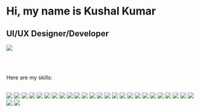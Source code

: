 <html>
<body>

<div class="container">
  <h1>Hi, my name is Kushal Kumar</h1>
  <h2>UI/UX Designer/Developer</h2>
  
  <a href="https://kushalk.design">
    <img src="https://img.shields.io/badge/Portfolio-Visit%20My%20Portfolio-brightgreen" >
  </a>
  
  <br><br/>
  
  <p>Here are my skills:</p>
  
  <br/>

  <div class="skills">
    <img src="https://img.shields.io/badge/HTML5-Advanced-orange">
    <img src="https://img.shields.io/badge/CSS3-Advanced-blue">
    <img src="https://img.shields.io/badge/JavaScript-Expert-yellow">
    <img src="https://img.shields.io/badge/Typescript-Intermediate-blue">
    <img src="https://img.shields.io/badge/Python-Intermediate-blue">
    <img src="https://img.shields.io/badge/Node.js-Intermediate-lightgreen">
    <img src="https://img.shields.io/badge/PHP-Intermediate-blue">
    <img src="https://img.shields.io/badge/C%23-Intermediate-blue">
    <img src="https://img.shields.io/badge/Java-Intermediate-blue">
    <img src="https://img.shields.io/badge/Expo-Intermediate-blue">
    <img src="https://img.shields.io/badge/ReactJS-Intermediate-blue">
    <img src="https://img.shields.io/badge/NextJS-Intermediate-blue">
    <img src="https://img.shields.io/badge/Figma-Advanced-orange">
    <img src="https://img.shields.io/badge/Adobe%20Illustrator-Advanced-orange">
    <img src="https://img.shields.io/badge/Adobe%20InDesign-Advanced-orange">
    <img src="https://img.shields.io/badge/Adobe%20Photoshop-Advanced-orange">
    <img src="https://img.shields.io/badge/Adobe%20After%20Effects-Advanced-orange">
    <img src="https://img.shields.io/badge/Adobe%20Premiere%20Pro-Advanced-orange">
    <img src="https://img.shields.io/badge/Godot-Intermediate-blue">
    <img src="https://img.shields.io/badge/WordPress-Intermediate-blue">
    <img src="https://img.shields.io/badge/Hootsuite-Intermediate-blue">
    <img src="https://img.shields.io/badge/Tableau-Intermediate-blue">
    <img src="https://img.shields.io/badge/Google%20Analytics-Intermediate-blue">
    <img src="https://img.shields.io/badge/Google%20Tag%20Manager-Intermediate-blue">
    <img src="https://img.shields.io/badge/Microsoft%20Suite-Intermediate-blue">
    <img src="https://img.shields.io/badge/Rapid%20Miner-Intermediate-blue">
    <img src="https://img.shields.io/badge/MySQL-Intermediate-blue">
  </div>

</div>

</body>
</html>
